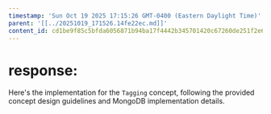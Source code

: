 ```yaml
---
timestamp: 'Sun Oct 19 2025 17:15:26 GMT-0400 (Eastern Daylight Time)'
parent: '[[../20251019_171526.14fe22ec.md]]'
content_id: cd1be9f85c5bfda6056871b94ba17f4442b345701420c67260de251f2e6e2a93
---
```


# response:

Here's the implementation for the `Tagging` concept, following the provided concept design guidelines and MongoDB implementation details.
